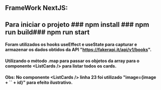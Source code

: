 ## FrameWork NextJS:

## Para iniciar o projeto ### npm install ### npm run build### npm run start
#### Foram utilizados os hooks useEffect e useState para capturar e armazenar os dados obtidos da API "https://fakerapi.it/api/v1/books".
#### Utilizando o método .map para passar os objetos da array para o componente \<ListCards \/\> para listar todos os cards. 
#### Obs: No componente \<ListCards \/\> linha 23 foi utilizado "image={image + `` + id}" para efeito ilustrativo.
